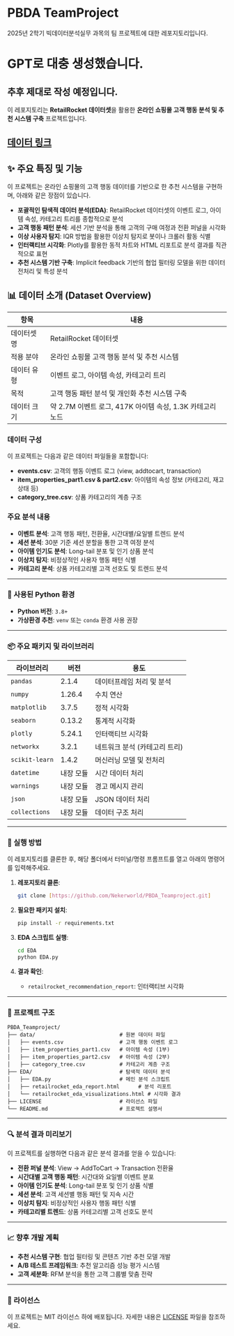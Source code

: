 # PBDA TeamProject
2025년 2학기 빅데이터분석실무 과목의 팀 프로젝트에 대한 레포지토리입니다.

# GPT로 대충 생성했습니다.
## 추후 제대로 작성 예정입니다.

이 레포지토리는 **RetailRocket 데이터셋**을 활용한 **온라인 쇼핑몰 고객 행동 분석 및 추천 시스템 구축** 프로젝트입니다.
## [데이터 링크](https://www.kaggle.com/datasets/retailrocket/ecommerce-dataset)

## ✨ 주요 특징 및 기능

이 프로젝트는 온라인 쇼핑몰의 고객 행동 데이터를 기반으로 한 추천 시스템을 구현하며, 아래와 같은 장점이 있습니다.

*   **포괄적인 탐색적 데이터 분석(EDA)**: RetailRocket 데이터셋의 이벤트 로그, 아이템 속성, 카테고리 트리를 종합적으로 분석
*   **고객 행동 패턴 분석**: 세션 기반 분석을 통해 고객의 구매 여정과 전환 퍼널을 시각화
*   **이상 사용자 탐지**: IQR 방법을 활용한 이상치 탐지로 봇이나 크롤러 활동 식별
*   **인터랙티브 시각화**: Plotly를 활용한 동적 차트와 HTML 리포트로 분석 결과를 직관적으로 표현
*   **추천 시스템 기반 구축**: Implicit feedback 기반의 협업 필터링 모델을 위한 데이터 전처리 및 특성 분석

## 📊 데이터 소개 (Dataset Overview)

| 항목     | 내용                                                    |
| ------ | ----------------------------------------------------- |
| 데이터셋 명 | RetailRocket 데이터셋                                     |
| 적용 분야  | 온라인 쇼핑몰 고객 행동 분석 및 추천 시스템                              |
| 데이터 유형 | 이벤트 로그, 아이템 속성, 카테고리 트리                                |
| 목적     | 고객 행동 패턴 분석 및 개인화 추천 시스템 구축                            |
| 데이터 크기 | 약 2.7M 이벤트 로그, 417K 아이템 속성, 1.3K 카테고리 노드                |

### 데이터 구성

이 프로젝트는 다음과 같은 데이터 파일들을 포함합니다:

* **events.csv**: 고객의 행동 이벤트 로그 (view, addtocart, transaction)
* **item_properties_part1.csv & part2.csv**: 아이템의 속성 정보 (카테고리, 재고 상태 등)
* **category_tree.csv**: 상품 카테고리의 계층 구조

### 주요 분석 내용

* **이벤트 분석**: 고객 행동 패턴, 전환율, 시간대별/요일별 트렌드 분석
* **세션 분석**: 30분 기준 세션 분할을 통한 고객 여정 분석
* **아이템 인기도 분석**: Long-tail 분포 및 인기 상품 분석
* **이상치 탐지**: 비정상적인 사용자 행동 패턴 식별
* **카테고리 분석**: 상품 카테고리별 고객 선호도 및 트렌드 분석

---

### 📌 사용된 Python 환경

* **Python 버전**: `3.8+`
* **가상환경 추천**: `venv` 또는 `conda` 환경 사용 권장

---

### 📦 주요 패키지 및 라이브러리

| 라이브러리                   | 버전             | 용도                   |
| ----------------------- | -------------- | -------------------- |
| `pandas`                | 2.1.4          | 데이터프레임 처리 및 분석      |
| `numpy`                 | 1.26.4         | 수치 연산                |
| `matplotlib`            | 3.7.5          | 정적 시각화               |
| `seaborn`               | 0.13.2         | 통계적 시각화              |
| `plotly`                | 5.24.1         | 인터랙티브 시각화           |
| `networkx`              | 3.2.1          | 네트워크 분석 (카테고리 트리)    |
| `scikit-learn`          | 1.4.2          | 머신러닝 모델 및 전처리        |
| `datetime`              | 내장 모듈          | 시간 데이터 처리             |
| `warnings`              | 내장 모듈          | 경고 메시지 관리             |
| `json`                  | 내장 모듈          | JSON 데이터 처리           |
| `collections`            | 내장 모듈          | 데이터 구조 처리             |

---

### 🚀 실행 방법

이 레포지토리를 클론한 후, 해당 폴더에서 터미널/명령 프롬프트를 열고 아래의 명령어를 입력해주세요.

1.  **레포지토리 클론**:
    ```bash
    git clone [https://github.com/Nekerworld/PBDA_Teamproject.git]
    ```

2.  **필요한 패키지 설치**:
    ```bash
    pip install -r requirements.txt
    ```

3.  **EDA 스크립트 실행**:
    ```bash
    cd EDA
    python EDA.py
    ```

4.  **결과 확인**:
    - `retailrocket_recommendation_report`: 인터랙티브 시각화

---

### 📁 프로젝트 구조

```
PBDA_Teamproject/
├── data/                           # 원본 데이터 파일
│   ├── events.csv                  # 고객 행동 이벤트 로그
│   ├── item_properties_part1.csv   # 아이템 속성 (1부)
│   ├── item_properties_part2.csv   # 아이템 속성 (2부)
│   ├── category_tree.csv           # 카테고리 계층 구조
├── EDA/                            # 탐색적 데이터 분석
│   ├── EDA.py                      # 메인 분석 스크립트
│   ├── retailrocket_eda_report.html      # 분석 리포트
│   └── retailrocket_eda_visualizations.html # 시각화 결과
├── LICENSE                         # 라이선스 파일
└── README.md                       # 프로젝트 설명서
```

---

### 🔍 분석 결과 미리보기

이 프로젝트를 실행하면 다음과 같은 분석 결과를 얻을 수 있습니다:

* **전환 퍼널 분석**: View → AddToCart → Transaction 전환율
* **시간대별 고객 행동 패턴**: 시간대와 요일별 이벤트 분포
* **아이템 인기도 분석**: Long-tail 분포 및 인기 상품 식별
* **세션 분석**: 고객 세션별 행동 패턴 및 지속 시간
* **이상치 탐지**: 비정상적인 사용자 행동 패턴 식별
* **카테고리별 트렌드**: 상품 카테고리별 고객 선호도 분석

---

### 📈 향후 개발 계획

* **추천 시스템 구현**: 협업 필터링 및 콘텐츠 기반 추천 모델 개발
* **A/B 테스트 프레임워크**: 추천 알고리즘 성능 평가 시스템
* **고객 세분화**: RFM 분석을 통한 고객 그룹별 맞춤 전략

---

### 📄 라이선스

이 프로젝트는 MIT 라이선스 하에 배포됩니다. 자세한 내용은 [LICENSE](LICENSE) 파일을 참조하세요.